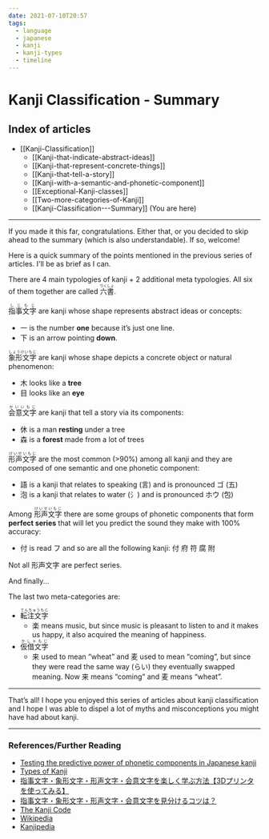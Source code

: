 ```yaml
---
date: 2021-07-10T20:57
tags:
  - language
  - japanese
  - kanji
  - kanji-types
  - timeline
---
```


# Kanji Classification - Summary

## Index of articles

 * [[Kanji-Classification]]
   * [[Kanji-that-indicate-abstract-ideas]]
   * [[Kanji-that-represent-concrete-things]]
   * [[Kanji-that-tell-a-story]]
   * [[Kanji-with-a-semantic-and-phonetic-component]]
   * [[Exceptional-Kanji-classes]]
   * [[Two-more-categories-of-Kanji]]
   * [[Kanji-Classification---Summary]] (You are here)

---

If you made it this far, congratulations. Either that, or you decided to skip
ahead to the summary (which is also understandable). If so, welcome!

Here is a quick summary of the points mentioned in the previous series of
articles. I'll be as brief as I can.

There are 4 main typologies of kanji + 2 additional meta typologies. All six of
them together are called <ruby>六書<rt>りくしょ</rt></ruby>.

<ruby>指事文字<rt>しじもじ</rt></ruby> are kanji whose shape represents abstract
ideas or concepts:
 * 一 is the number **one** because it’s just one line.
 * 下 is an arrow pointing **down**.

<ruby>象形文字<rt>しょうけいもじ</rt></ruby> are kanji whose shape depicts a
concrete object or natural phenomenon:
 * 木 looks like a **tree**
 * 目 looks like an **eye**

<ruby>会意文字<rt>かいいもじ</rt></ruby> are kanji that tell a story via its
components:
 * 休 is a man **resting** under a tree
 * 森 is a **forest** made from a lot of trees

<ruby>形声文字<rt>けいせいもじ</rt></ruby> are the most common (>90%) among
all kanji and they are composed of one semantic and one phonetic component:
 * 語 is a kanji that relates to speaking (言) and is pronounced ゴ (五)
 * 泡 is a kanji that relates to water (氵) and is pronounced ホウ (包)

Among <ruby>形声文字<rt>けいせいもじ</rt></ruby> there are some groups of
phonetic components that form **perfect series** that will let you predict the
sound they make with 100% accuracy:
 * 付 is read フ and so are all the following kanji: 付 府 符 腐 附

Not all 形声文字 are perfect series.

And finally...

The last two meta-categories are:
 * <ruby>転注文字<rt>てんちゅうもじ</rt></ruby>
   * 楽 means music, but since music is pleasant to listen to and it makes us
     happy, it also acquired the meaning of happiness.
 * <ruby>仮借文字<rt>かしゃもじ</rt></ruby>
   * 来 used to mean “wheat” and 麦 used to mean “coming”, but since they were
     read the same way (らい) they eventually swapped meaning. Now 来 means
     “coming” and 麦 means “wheat”.

---

That’s all! I hope you enjoyed this series of articles about kanji
classification and I hope I was able to dispel a lot of myths and misconceptions
you might have had about kanji.

---

### References/Further Reading

 * [Testing the predictive power of phonetic components in Japanese kanji](https://archive.is/f4ww4)
 * [Types of Kanji](http://nihongo.monash.edu/kanjitypes.html)
 * [指事文字・象形文字・形声文字・会意文字を楽しく学ぶ方法【3Dプリンタを使ってみる】](https://sato-ayumi.com/2019/09/01/sijimoji-shokeimoji-kanji-3dprinting/)
 * [指事文字・象形文字・形声文字・会意文字を見分けるコツは？](https://katekyo.mynavi.jp/juken/9182)
 * [The Kanji Code](https://thekanjicode.com/)
 * [Wikipedia](https://en.wikipedia.org/wiki/Kanji#Types_of_kanji_by_category)
 * [Kanjipedia](https://www.kanjipedia.jp/)
